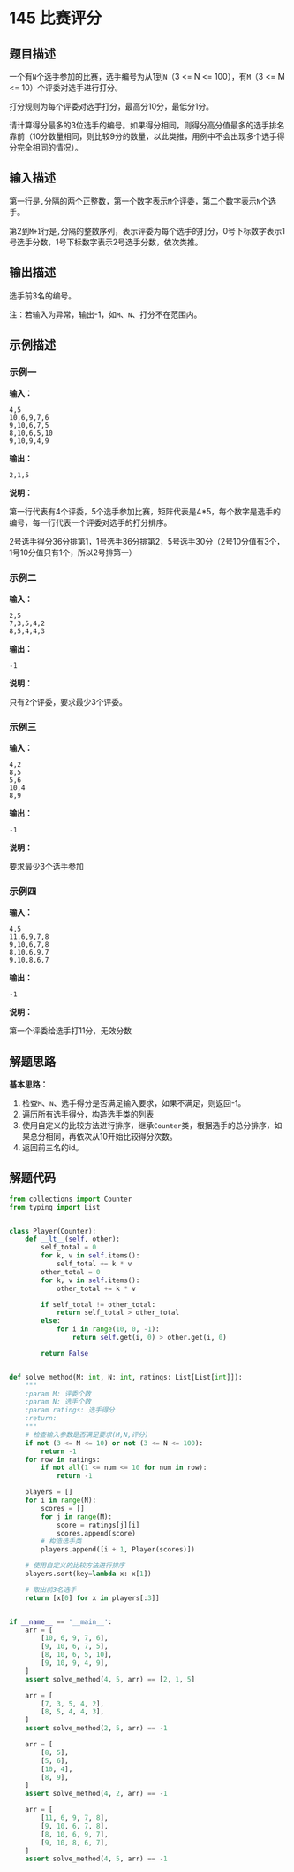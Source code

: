 # 145 比赛评分

## 题目描述

一个有`N`个选手参加的比赛，选手编号为从1到`N`（3 <= N <= 100），有`M`（3 <= M <= 10）个评委对选手进行打分。

打分规则为每个评委对选手打分，最高分10分，最低分1分。

请计算得分最多的3位选手的编号。如果得分相同，则得分高分值最多的选手排名靠前（10分数量相同，则比较9分的数量，以此类推，用例中不会出现多个选手得分完全相同的情况）。

## 输入描述

第一行是`,`分隔的两个正整数，第一个数字表示`M`个评委，第二个数字表示`N`个选手。

第2到`M+1`行是`,`分隔的整数序列，表示评委为每个选手的打分，0号下标数字表示1号选手分数，1号下标数字表示2号选手分数，依次类推。

## 输出描述

选手前3名的编号。

注：若输入为异常，输出-1，如`M`、`N`、打分不在范围内。

## 示例描述

### 示例一

**输入：**

```text
4,5
10,6,9,7,6
9,10,6,7,5
8,10,6,5,10
9,10,9,4,9
```

**输出：**

```text
2,1,5
```

**说明：**  

第一行代表有4个评委，5个选手参加比赛，矩阵代表是4*5，每个数字是选手的编号，每一行代表一个评委对选手的打分排序。

2号选手得分36分排第1，1号选手36分排第2，5号选手30分（2号10分值有3个，1号10分值只有1个，所以2号排第一）

### 示例二

**输入：**

```text
2,5
7,3,5,4,2
8,5,4,4,3
```

**输出：**

```text
-1
```

**说明：**  

只有2个评委，要求最少3个评委。

### 示例三

**输入：**

```text
4,2
8,5
5,6
10,4
8,9
```

**输出：**

```text
-1
```

**说明：**  

要求最少3个选手参加

### 示例四

**输入：**

```text
4,5
11,6,9,7,8
9,10,6,7,8
8,10,6,9,7
9,10,8,6,7
```

**输出：**

```text
-1
```

**说明：**  

第一个评委给选手打11分，无效分数

## 解题思路

**基本思路：** 

1. 检查`M`、`N`、选手得分是否满足输入要求，如果不满足，则返回-1。
2. 遍历所有选手得分，构造选手类的列表
3. 使用自定义的比较方法进行排序，继承`Counter`类，根据选手的总分排序，如果总分相同，再依次从10开始比较得分次数。
4. 返回前三名的id。

## 解题代码

```python
from collections import Counter
from typing import List


class Player(Counter):
    def __lt__(self, other):
        self_total = 0
        for k, v in self.items():
            self_total += k * v
        other_total = 0
        for k, v in self.items():
            other_total += k * v

        if self_total != other_total:
            return self_total > other_total
        else:
            for i in range(10, 0, -1):
                return self.get(i, 0) > other.get(i, 0)

        return False


def solve_method(M: int, N: int, ratings: List[List[int]]):
    """
    :param M: 评委个数
    :param N: 选手个数
    :param ratings: 选手得分
    :return:
    """
    # 检查输入参数是否满足要求(M,N,评分)
    if not (3 <= M <= 10) or not (3 <= N <= 100):
        return -1
    for row in ratings:
        if not all(1 <= num <= 10 for num in row):
            return -1

    players = []
    for i in range(N):
        scores = []
        for j in range(M):
            score = ratings[j][i]
            scores.append(score)
        # 构造选手类
        players.append([i + 1, Player(scores)])

    # 使用自定义的比较方法进行排序
    players.sort(key=lambda x: x[1])

    # 取出前3名选手
    return [x[0] for x in players[:3]]


if __name__ == '__main__':
    arr = [
        [10, 6, 9, 7, 6],
        [9, 10, 6, 7, 5],
        [8, 10, 6, 5, 10],
        [9, 10, 9, 4, 9],
    ]
    assert solve_method(4, 5, arr) == [2, 1, 5]

    arr = [
        [7, 3, 5, 4, 2],
        [8, 5, 4, 4, 3],
    ]
    assert solve_method(2, 5, arr) == -1

    arr = [
        [8, 5],
        [5, 6],
        [10, 4],
        [8, 9],
    ]
    assert solve_method(4, 2, arr) == -1

    arr = [
        [11, 6, 9, 7, 8],
        [9, 10, 6, 7, 8],
        [8, 10, 6, 9, 7],
        [9, 10, 8, 6, 7],
    ]
    assert solve_method(4, 5, arr) == -1
```